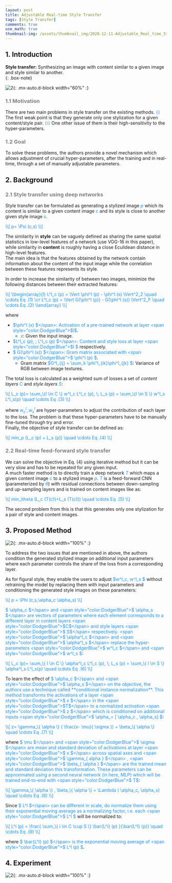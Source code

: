 ```yaml
---
layout: post
title: Adjustable Real-time Style Transfer
tags: [Style Transfer]
comments: true
use_math: true
thumbnail-img: /assets/thumbnail_img/2020-12-11-Adjustable_Real_time_Style_Transfer/post.PNG
---
```


## 1. Introduction  
**Style transfer:** Synthesizing an image with content similar to a given image and style similar to another.  
{: .box-note}


![2](https://da2so.github.io/assets/post_img/2020-12-11-Adjustable_Real_time_Style_Transfer/1.PNG){: .mx-auto.d-block width="60%" :}

### <span style="color:gray"> 1.1 Motivation </span>

There are two main problems in style transfer on the existing methods. <span style="color:#6495ED">(i)</span> The first weak point is that they generate only one stylization for a given content/style pair. <span style="color:#6495ED">(ii)</span> One other issue of them is their high-sensitivity to the hyper-parameters.

### <span style="color:gray"> 1.2 Goal </span>

To solve these problems, the authors provide a novel mechanism which allows adjustment of crucial hyper-parameters, after the training and in real-time, through a set of manually adjustable parameters.


## 2. Background

### <span style="color:gray"> 2.1 Style transfer using deep networks </span>

Style transfer can be formulated as generating a stylized image <span style="color:DodgerBlue">$p$</span> which its content is similar to a given content image <span style="color:DodgerBlue">$c$</span> and its style is close to another given style image <span style="color:DodgerBlue">$s$</span>.

<span style="color:DodgerBlue">
\\[
p= \Psi (c,s)
\\] </span>

The similarity in **style** can be vaguely defined as sharing the same spatial statistics in low-level features of a network (use VGG-16 in this paper), while similarity in **content** is roughly having a close Eculidean distance in high-level features.  
The main idea is that the features obtained by the network contain information about the content of the input image while the correlation between these features represents its style.

In order to increase the similarity of between two images, minimize the following distances between their extracted features:

<span style="color:DodgerBlue">
\\[
\\begin{array}{l}
L^l_c (p) = \Vert \phi^l (p) - \phi^l (s) \Vert^2_2 \quad \cdots Eq .(1) \cr
L^l_c (p) = \Vert G(\phi^l (p)) - G(\phi^l (s)) \Vert^2_F \quad \cdots Eq .(2)
\\end{array}
\\]
</span>

where
- <span style="color:DodgerBlue">$\phi^l (x) $</span>: Activation of a pre-trained network at layer <span style="color:DodgerBlue">$l$</span>.
	- <span style="color:DodgerBlue">$x$</span>: Given the input image. 
- <span style="color:DodgerBlue">$L^l_c (p), \; L^l_c (p) $</span>: Content and style loss at layer <span style="color:DodgerBlue">$l $</span> respectively.
- <span style="color:DodgerBlue">$ G(\phi^l (s)) $</span>: Gram matrix associated with <span style="color:DodgerBlue">$ \phi^l (p) $</span>.
	- Gram matrix <span style="color:DodgerBlue">$G^l_\{ij\} = \sum_k \phi^l_\{ik\}\phi^l_\{jk\} $</span>: Variance of RGB between image textures.


The total loss is calculated as a weighted sum of losses a set of *content layers* <span style="color:DodgerBlue">$C$</span> and *style layers* <span style="color:DodgerBlue">$S$</span>:


<span style="color:DodgerBlue">
\\[
L_c (p)= \sum_\{l \in C \} w^l_c L^l_c (p), \; L_s (p) = \sum_\{l \in S \} w^l_s L^l_s(p) \quad \cdots Eq .(3)
\\] </span>

where  <span style="color:DodgerBlue">$w^l_c, w^l_s$</span> are hyper-parameters to adjust the contribution of each layer to the loss. The problem is that these hyper-parameters have to be manually fine-tuned through try and error.  
Finally, the objective of style transfer can be defined as:

<span style="color:DodgerBlue">
\\[
min_p (L_c (p) + L_s (p)) \quad \cdots Eq .(4)
\\] </span>


### <span style="color:gray"> 2.2 Real-time feed-forward style transfer </span>

We can solve the objective in Eq. (4) using iterative method but it can be very slow and has to be repeated for any given input.  
A much faster method is to directly train a deep network <span style="color:DodgerBlue">$T$</span> which maps a given content image <span style="color:DodgerBlue">$c$</span> to a stylized image <span style="color:DodgerBlue">$p$</span>. <span style="color:DodgerBlue">$T$</span> is a feed-forward CNN (parameterized by <span style="color:DodgerBlue">$\theta$</span>) with residual connections between down-sampling and up-sampling layers and is trained on content images like as:


<span style="color:DodgerBlue">
\\[
min_\theta (L_c (T(c))+L_s (T(c))) \quad \cdots Eq .(5)
\\] </span>

The second problem from this is that this generates only one stylization for a pair of style and content images.


## 3. Proposed Method

![2](https://da2so.github.io/assets/post_img/2020-12-11-Adjustable_Real_time_Style_Transfer/2.png){: .mx-auto.d-block width="100%" :}

To address the two issues that are mentioned in above, the authors condition the generated stylized image on additional input parameters where each parameter controls the share of the loss from a corresponding layer.

As for figural style, they enable the users to adjust <span style="color:DodgerBlue">$w^l_c, w^l_s $</span> without retraining the model by replacing them with input parameters and conditioning the generated style images on these parameters:

<span style="color:DodgerBlue">
\\[
p = \Phi (c,s,\alpha_c \alpha_s) 
\\] </span>

<span style="color:DodgerBlue">$ \alpha_c $</span> and <span style="color:DodgerBlue">$ \alpha_s $</span> are vectors of parameters where each element corresponds to a different layer in content layers <span style="color:DodgerBlue">$C$</span> and style layers <span style="color:DodgerBlue">$ S$</span> respectively. <span style="color:DodgerBlue">$ \alpha^l_c $</span> and <span style="color:DodgerBlue">$ \alpha^l_s $</span> replace the hyper-parameters <span style="color:DodgerBlue">$ w^l_c $</span> and <span style="color:DodgerBlue">$ w^l_s $</span>:     

<span style="color:DodgerBlue">
\\[
L_c (p)= \sum_\{ l \in C \} \alpha^l_c  L^l_c (p), \; L_s (p) = \sum_\{ l \in S \} \alpha^l_s L^l_s(p)    \quad \cdots Eq .(6)
\\] </span>

To learn the effect of <span style="color:DodgerBlue">$ \alpha_c $</span> and <span style="color:DodgerBlue">$ \alpha_s $</span> on the objective, the authors use a technique called **conditional instance normalization**.  
This method transforms the activations of a layer <span style="color:DodgerBlue">$ x $</span> in the <span style="color:DodgerBlue">$T$</span> to a normalized activation <span style="color:DodgerBlue">$ z $</span> which is conditioned on additional inputs <span style="color:DodgerBlue">$ \alpha_= [ \alpha_c , \alpha_s] $</span>:


<span style="color:DodgerBlue">
\\[
z= \gamma_\{ \alpha \} ( \frac{x- \mu}{ \sigma }) + \beta_\{ \alpha \} \quad \cdots Eq .(7)
\\] </span>

where <span style="color:DodgerBlue">$ \mu $</span> and <span style="color:DodgerBlue">$ \sigma $</span> are mean and standard deviation of activations at layer <span style="color:DodgerBlue">$ x $</span> across spatial axes and <span style="color:DodgerBlue">$ \gamma_\{ alpha \} $</span> , <span style="color:DodgerBlue">$ \beta_\{ \alpha \} $</span> are the trained mean and standard deviation this transformation. These parameters can be approximated using a second neural network (in here, MLP) which will be trained end-to-end with <span style="color:DodgerBlue">$ T$</span>:

<span style="color:DodgerBlue">
\\[
 \gamma_\{ \alpha \} , \beta_\{ \alpha \} = \Lambda ( \alpha_c, \alpha_s) \quad \cdots Eq .(8)
\\] </span>

Since <span style="color:DodgerBlue">$ L^l $</span> can be different in scale, do normalize them using their exponential moving average as a normalizing factor, i.e. each <span style="color:DodgerBlue">$ L^l $</span> will be normalized to:

<span style="color:DodgerBlue">
\\[
L^l (p) = \frac{ \sum_\{ i \in C \cup S \} \bar{L^i} (p) }{\bar{L^l} (p)} \quad \cdots Eq .(9)
\\] </span>

where <span style="color:DodgerBlue">$ \bar{L^l} (p) $</span> is the exponential moving average of <span style="color:DodgerBlue">$ L^l (p) $</span>.

## 4. Experiment

![2](https://da2so.github.io/assets/post_img/2020-12-11-Adjustable_Real_time_Style_Transfer/3.png){: .mx-auto.d-block width="100%" :}